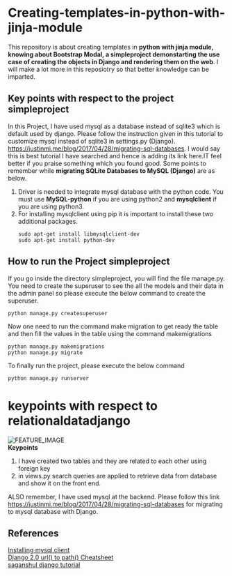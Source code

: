 # Creating-templates-in-python-with-jinja-module  

This repository is about creating templates in <strong>python with jinja module, knowing about Bootstrap Modal, a simpleproject demonstarting the use case of creating the objects in Django and rendering them on the web</strong>. I will make a lot more in this reposiotry so that better knowledge can be imparted.  

## Key points with respect to the project simpleproject   

In this Project, I have used mysql as a database instead of sqlite3 which is default used by django. Please follow the instruction given in this tutorial to customize mysql instead of sqlite3 in settings.py (Django). https://justinmi.me/blog/2017/04/28/migrating-sql-databases. I would say this is best tutorial I have searched and hence is adding its link here.IT feel better if you praise something which you found good. Some points to remember while <strong>migrating SQLite Databases to MySQL (Django)</strong> are as below.  
<ol>
  <li> Driver is needed to integrate mysql database with the python code. You must use <strong>MySQL-python</strong> if you are using python2 and 
    <strong>mysqlclient</strong> if you are using python3.</li>
  <li> For installing mysqlclient using pip it is important to install these two additional packages.    
   
    sudo apt-get install libmysqlclient-dev    
    sudo apt-get install python-dev 
    
 </li>
</ol>

## How to run the Project simpleproject
If you go inside the directory simpleproject, you will find the file manage.py. You need to create the superuser to see the all the models and their data in the admin panel so please execute the below command to create the superuser.  
```
python manage.py createsuperuser 
```
Now one need to run the command make migration to get ready the table and then fill the values in the table using the command makemigrations  

```
python manage.py makemigrations  
python manage.py migrate 
```

To finally run the project, please execute the below command  
```
python manage.py runserver 
```  

# keypoints with respect to relationaldatadjango   

![FEATURE_IMAGE](https://user-images.githubusercontent.com/3431730/65816813-0f979780-e21e-11e9-98bc-3558c0b6e732.png)  
<strong>Keypoints</strong>  
<ol>
  <li> I have created two tables and they are related to each other using foreign key</li>
  <li> in views.py search queries are applied to retrieve data from database and show it on the front end.</li>
  </ol>  
  
ALSO remember, I have used mysql at the backend. Please follow this link https://justinmi.me/blog/2017/04/28/migrating-sql-databases for migrating to mysql database with Django.   


## References
[Installing mysql client](https://stackoverflow.com/questions/7475223/mysql-config-not-found-when-installing-mysqldb-python-interface)  
[Django 2.0 url() to path() Cheatsheet](https://consideratecode.com/2018/05/02/django-2-0-url-to-path-cheatsheet/)  
[saganshul django tutorial](https://github.com/saganshul/django_tutorials)
      
